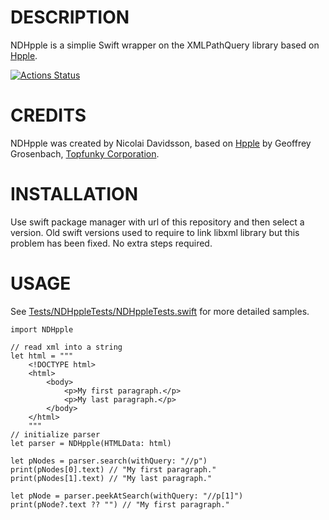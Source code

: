 # DESCRIPTION

NDHpple is a simplie Swift wrapper on the XMLPathQuery library based on [Hpple](http://github.com/topfunky/hpple).

[![Actions Status](https://github.com/nacho4d/NDHpple/workflows/Swift/badge.svg)](https://github.com/nacho4d/NDHpple/actions)

# CREDITS

NDHpple was created by Nicolai Davidsson, based on [Hpple](http://github.com/topfunky/hpple) by Geoffrey Grosenbach, [Topfunky Corporation](http://topfunky.com).

# INSTALLATION

Use swift package manager with url of this repository and then select a version. Old swift versions used to require to link libxml library but this problem has been fixed. No extra steps required.

# USAGE

See [Tests/NDHppleTests/NDHppleTests.swift](http://github.com/nacho4d/NDHpple/tree/master/Tests/NDHppleTests/NDHppleTests.swift) for more detailed samples.

```
import NDHpple

// read xml into a string
let html = """
    <!DOCTYPE html>
    <html>
        <body>
            <p>My first paragraph.</p>
            <p>My last paragraph.</p>
        </body>
    </html>
    """
// initialize parser
let parser = NDHpple(HTMLData: html)

let pNodes = parser.search(withQuery: "//p")
print(pNodes[0].text) // "My first paragraph."
print(pNodes[1].text) // "My last paragraph."

let pNode = parser.peekAtSearch(withQuery: "//p[1]")
print(pNode?.text ?? "") // "My first paragraph."
```
